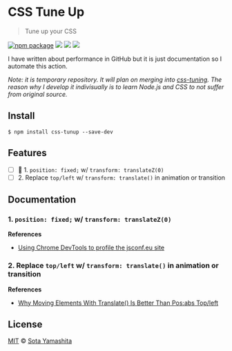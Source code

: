 # CSS Tune Up

>Tune up your CSS

[![npm package][npm-badge]][npm-pkg-link]
[![][dl-badge]][npm-pkg-link]
[![][travis-badge]][travis-link]
[![][mit-badge]][mit]

I have written about performance in GitHub but it is just documentation so I automate this action. 

_Note: it is temporary repository. It will plan on merging into [css-tuning](https://github.com/morishitter/css-tuning). The reason why I develop it indivisually is to learn Node.js and CSS to not suffer from original source._

## Install

```
$ npm install css-tunup --save-dev
```

## Features

* [ ] :construction: 1\. `position: fixed;` w/ `transform: translateZ(0)`
* [ ] 2\. Replace `top/left` w/ `transform: translate()` in animation or transition

## Documentation

### 1. `position: fixed;` w/ `transform: translateZ(0)`

**References**

* [Using Chrome DevTools to profile the jsconf.eu site][1.1]

### 2. Replace `top/left` w/ `transform: translate()` in animation or transition

**References**

* [Why Moving Elements With Translate() Is Better Than Pos:abs Top/left][2.1]


<!-- Links -->
[1.1]: https://www.youtube.com/watch?v=QU1JAW5LRKU
[2.1]: http://www.paulirish.com/2012/why-moving-elements-with-translate-is-better-than-posabs-topleft/


## License

[MIT][mit] © [Sota Yamashita][me]

[mit]:            https://github.com/sotayamashita/bdash/blob/master/LICENSE
[mit-badge]:      https://img.shields.io/github/license/sotayamashita/css-tuneup.svg?style=flat-square
[npm-pkg-link]:   https://www.npmjs.org/package/css-tuneup
[npm-badge]:      https://img.shields.io/npm/v/css-tuneup.svg?style=flat-square
[dl-badge]:       http://img.shields.io/npm/dm/css-tuneup.svg?style=flat-square
[travis-badge]:   https://img.shields.io/travis/sotayamashita/css-tuneup.svg?style=flat-square
[travis-link]:    https://travis-ci.org/sotayamashita/css-tuneup
[me]:             https://github.com/sotayamashita

